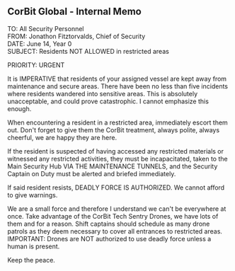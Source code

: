 ## CorBit Global - Internal Memo

TO: All Security Personnel  
FROM: Jonathon Fitztorvalds, Chief of Security  
DATE: June 14, Year 0  
SUBJECT: Residents NOT ALLOWED in restricted areas

PRIORITY: URGENT

It is IMPERATIVE that residents of your assigned vessel are kept away from maintenance and secure areas. There have been no less than five incidents where residents wandered into sensitive areas. This is absolutely unacceptable, and could prove catastrophic. I cannot emphasize this enough.

When encountering a resident in a restricted area, immediately escort them out. Don't forget to give them the CorBit treatment, always polite, always cheerful, we are happy they are here.

If the resident is suspected of having accessed any restricted materials or witnessed any restricted activities, they must be incapacitated, taken to the Main Security Hub VIA THE MAINTENANCE TUNNELS, and the Security Captain on Duty must be alerted and briefed immediately.

If said resident resists, DEADLY FORCE IS AUTHORIZED. We cannot afford to give warnings.

We are a small force and therefore I understand we can't be everywhere at once. Take advantage of the CorBit Tech Sentry Drones, we have lots of them and for a reason. Shift captains should schedule as many drone patrols as they deem necessary to cover all entrances to restricted areas. IMPORTANT: Drones are NOT authorized to use deadly force unless a human is present.

Keep the peace.
